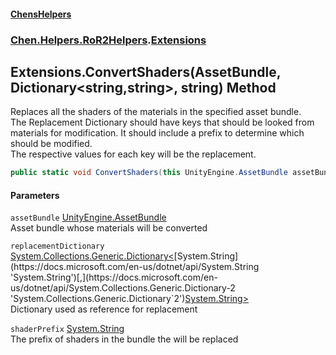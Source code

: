 #### [ChensHelpers](index 'index')
### [Chen.Helpers.RoR2Helpers](Chen_Helpers_RoR2Helpers 'Chen.Helpers.RoR2Helpers').[Extensions](Chen_Helpers_RoR2Helpers_Extensions 'Chen.Helpers.RoR2Helpers.Extensions')
## Extensions.ConvertShaders(AssetBundle, Dictionary&lt;string,string&gt;, string) Method
Replaces all the shaders of the materials in the specified asset bundle.  
The Replacement Dictionary should have keys that should be looked from materials for modification. It should include a prefix to determine which should be modified.  
The respective values for each key will be the replacement.  
```csharp
public static void ConvertShaders(this UnityEngine.AssetBundle assetBundle, System.Collections.Generic.Dictionary<string,string> replacementDictionary, string shaderPrefix);
```
#### Parameters
<a name='Chen_Helpers_RoR2Helpers_Extensions_ConvertShaders(UnityEngine_AssetBundle_System_Collections_Generic_Dictionary_string_string__string)_assetBundle'></a>
`assetBundle` [UnityEngine.AssetBundle](https://docs.microsoft.com/en-us/dotnet/api/UnityEngine.AssetBundle 'UnityEngine.AssetBundle')  
Asset bundle whose materials will be converted
  
<a name='Chen_Helpers_RoR2Helpers_Extensions_ConvertShaders(UnityEngine_AssetBundle_System_Collections_Generic_Dictionary_string_string__string)_replacementDictionary'></a>
`replacementDictionary` [System.Collections.Generic.Dictionary&lt;](https://docs.microsoft.com/en-us/dotnet/api/System.Collections.Generic.Dictionary-2 'System.Collections.Generic.Dictionary`2')[System.String](https://docs.microsoft.com/en-us/dotnet/api/System.String 'System.String')[,](https://docs.microsoft.com/en-us/dotnet/api/System.Collections.Generic.Dictionary-2 'System.Collections.Generic.Dictionary`2')[System.String](https://docs.microsoft.com/en-us/dotnet/api/System.String 'System.String')[&gt;](https://docs.microsoft.com/en-us/dotnet/api/System.Collections.Generic.Dictionary-2 'System.Collections.Generic.Dictionary`2')  
Dictionary used as reference for replacement
  
<a name='Chen_Helpers_RoR2Helpers_Extensions_ConvertShaders(UnityEngine_AssetBundle_System_Collections_Generic_Dictionary_string_string__string)_shaderPrefix'></a>
`shaderPrefix` [System.String](https://docs.microsoft.com/en-us/dotnet/api/System.String 'System.String')  
The prefix of shaders in the bundle the will be replaced
  
